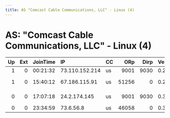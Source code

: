 ```yaml
---
title: AS "Comcast Cable Communications, LLC" - Linux (4)
---
```


# AS: "Comcast Cable Communications, LLC" - Linux (4)

|   Up |   Ext | JoinTime   | IP             | CC   |   ORp |   Dirp | Version   | Contact                      | Nickname       |   eFamMembers |
|-----:|------:|:-----------|:---------------|:-----|------:|-------:|:----------|:-----------------------------|:---------------|--------------:|
|    1 |     0 | 00:21:32   | 73.110.152.214 | us   |  9001 |   9030 | 0.2.9.11  | andmpel@gmail.com            | NormalCherryPi |             1 |
|    1 |     0 | 15:40:12   | 67.186.115.91  | us   | 51256 |      0 | 0.2.4.29  | Nobody &lt;nobody AT maraj d | Chiraq         |             1 |
|    0 |     0 | 17:07:18   | 24.2.174.145   | us   |  9001 |   9030 | 0.3.0.10  | antifa88 at amail dot clu    | ANTIFA88       |             1 |
|    0 |     0 | 23:34:59   | 73.6.56.8      | us   | 46058 |      0 | 0.3.0.10  | None                         | UbuntuCore185  |             1 |
